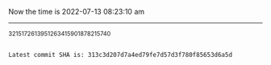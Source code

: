 Now the time is 2022-07-13 08:23:10 am

---

<small>3215172613951263415901878215740</small>

```txt

Latest commit SHA is: 313c3d207d7a4ed79fe7d57d3f780f85653d6a5d
```
